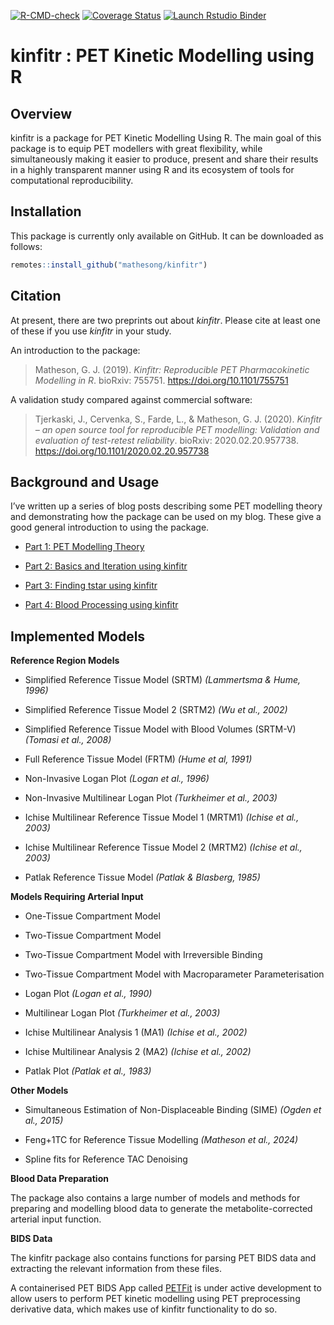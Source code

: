 
[![R-CMD-check](https://github.com/mathesong/kinfitr/actions/workflows/R-CMD-check.yaml/badge.svg)](https://github.com/mathesong/kinfitr/actions/workflows/R-CMD-check.yaml)
[![Coverage
Status](https://img.shields.io/codecov/c/github/mathesong/kinfitr/master.svg)](https://codecov.io/github/mathesong/kinfitr?branch=master)
[![Launch Rstudio
Binder](http://mybinder.org/badge_logo.svg)](https://mybinder.org/v2/gh/mathesong/kinfitr_vignettes/master?urlpath=rstudio)

# kinfitr : PET Kinetic Modelling using R

## Overview

kinfitr is a package for PET Kinetic Modelling Using R. The main goal of
this package is to equip PET modellers with great flexibility, while
simultaneously making it easier to produce, present and share their
results in a highly transparent manner using R and its ecosystem of
tools for computational reproducibility.

## Installation

This package is currently only available on GitHub. It can be downloaded
as follows:

``` r
remotes::install_github("mathesong/kinfitr")
```

## Citation

At present, there are two preprints out about *kinfitr*. Please cite at
least one of these if you use *kinfitr* in your study.

An introduction to the package:

> Matheson, G. J. (2019). *Kinfitr: Reproducible PET Pharmacokinetic
> Modelling in R*. bioRxiv: 755751. <https://doi.org/10.1101/755751>

A validation study compared against commercial software:

> Tjerkaski, J., Cervenka, S., Farde, L., & Matheson, G. J. (2020).
> *Kinfitr – an open source tool for reproducible PET modelling:
> Validation and evaluation of test-retest reliability*. bioRxiv:
> 2020.02.20.957738. <https://doi.org/10.1101/2020.02.20.957738>

## Background and Usage

I’ve written up a series of blog posts describing some PET modelling
theory and demonstrating how the package can be used on my blog. These give 
a good general introduction to using the package.

  - [Part 1: PET Modelling
    Theory](https://www.granvillematheson.com/post/pharmacokinetic-modelling-of-pet-data-in-r-using-kinfitr-part-1-theory)

  - [Part 2: Basics and Iteration using
    kinfitr](https://www.granvillematheson.com/post/pharmacokinetic-modelling-of-pet-data-in-r-using-kinfitr-part-2-basics-and-iteration)

  - [Part 3: Finding tstar using
    kinfitr](https://www.granvillematheson.com/post/pharmacokinetic-modelling-of-pet-data-in-r-using-kinfitr-part-3-finding-tstar)

  - [Part 4: Blood Processing using
    kinfitr](https://www.granvillematheson.com/post/pharmacokinetic-modelling-of-pet-data-in-r-using-kinfitr-part-4-blood-processing)

<!-- ## Example Usage -->

<!-- ### Data Structure -->

<!-- The optimal data structure for _kinfitr_ is that of a nested tibble, with rows representing the desired level of chunking, e.g. whether modelling be across individuals, or across ROIs within individuals). The package contains two datasets: `pbr28` containing [$^{11}$C]PBR28 TACs for testing models involving arterial input function, and `simref` containing simulated TACs of a tracer with a reference region, for testing reference tissue models. -->

<!-- ```{r, message=F} -->

<!-- library(tidyverse) -->

<!-- library(kinfitr) -->

<!-- library(knitr) -->

<!-- data(simref) -->

<!-- ``` -->

<!-- Thus the data looks as follows: -->

<!-- ```{r} -->

<!-- head(simref) -->

<!-- ``` -->

<!-- ...and inside each nested tibble is the following: -->

<!-- ```{r} -->

<!-- head(simref$tacs[[1]]) -->

<!-- ``` -->

<!-- ### Fitting a Model for a single TAC -->

<!-- As a conscious decision, almost all input arguments of times or radioactivity concentrations are as numeric vectors. This allows the functions to be used at any stage of an analysis, and does not require complicated data structures created in earlier steps. So let's create vectors and run a model. -->

<!-- ```{r srtmfit} -->

<!-- times <- simref$tacs[[1]]$Times -->

<!-- tac <- simref$tacs[[1]]$ROI1 -->

<!-- reference <- simref$tacs[[1]]$Reference -->

<!-- weights <- simref$tacs[[1]]$Weights -->

<!-- srtmfit <- srtm(t_tac = times, reftac = reference, -->

<!--       roitac = tac,weights = weights) -->

<!-- plot_kinfit(srtmfit) -->

<!-- ``` -->

<!-- ### Fitting a Model to Many TACs -->

<!-- I recommend iterating through multiple TACs using the `purrr` package to go through the nested tibble.  Let's also examine how we might decide to chunk the data, using MRTM1 and MRTM2. -->

<!-- What we want to do from here is to model the data using MRTM1 and MRTM2.  Our plan is as follows: -->

<!-- * MRTM1 fits BP~ND~ and k2' -->

<!-- * MRTM2 fits BP~ND~ (using k2' from MRTM1 from a high-binding region) -->

<!-- So what we'll do: -->

<!-- * Fit MRTM1 to one region of each PET Measurement -->

<!-- * Fit MRTM2 to all regions of each PET Measurement -->

<!-- #### Fitting k2prime using MRTM1 using purrr::map -->

<!-- ```{r mrtm2fit} -->

<!-- simref <- simref %>% -->

<!--   group_by(PET) %>%     # Group by each PET measurement -->

<!--   mutate(mrtm1_fit = map(tacs, ~mrtm1(t_tac = .x$Times, reftac = .x$Reference,      # Add MRTM1 fit column -->

<!--                                       roitac = .x$ROI1, weights = .x$Weights))) %>% -->

<!--   mutate(k2prime = map_dbl(mrtm1_fit, c('par', 'k2prime')))     # Extract k2prime from the fit output -->

<!-- plot_kinfit(simref$mrtm1_fit[[1]])     # Plot the first TAC -->

<!-- ``` -->

<!-- Now we have a k2' value for each individual from a single region (ROI1). -->

<!-- ```{r} -->

<!-- head(simref) -->

<!-- ``` -->

<!-- #### Tidy Data: Gathering into Long format -->

<!-- Now we want to use the k2prime from fitting MRTM1 to one region from each PET measurement.  Now, we want to chunk the data a little bit differently: we want to make the arrangement a little bit longer: each TAC which we wish to model should be a row. -->

<!-- ```{r} -->

<!-- long_simref <- simref %>% -->

<!--   select(-mrtm1_fit) %>% # Remove the fit object -->

<!--   unnest() %>%    # Unnest -->

<!--   select(-StartTime, -Duration) %>%  -->

<!--   gather(Region, TAC, -PET, -Subjname, -PETNo, -Weights,  -->

<!--          -Times, -k2prime, -Reference) %>%    # Gather the data into long-er format -->

<!--   group_by(PET, Subjname, PETNo, Region, k2prime) %>%    # Group by more than just PET -->

<!--   nest(.key=tacs) %>%       # Nest the data again %>%  -->

<!--   arrange(Subjname, Region) -->

<!-- ``` -->

<!-- This produces data which looks like this: -->

<!-- ```{r} -->

<!-- head(long_simref) -->

<!-- ``` -->

<!-- For which the TACs nested object looks like this: -->

<!-- ```{r} -->

<!-- head( long_simref$tacs[[1]] ) -->

<!-- ``` -->

<!-- #### Fitting MRTM2 using purrr::pmap -->

<!-- Now we can iterate through this list, using the fitted k2prime. We can't use `map()` any longer, as we'll be iterating through 2 lists.  For this, we could either use `map2()`, or we can use `pmap()`, which allows us to iterate through an unlimited numberof columns.  Let's go with the latter for now to show how we could do this. -->

<!-- First we define a function for the iteration: -->

<!-- ```{r} -->

<!-- dofit_mrtm2 <- function(tacs, k2prime) { -->

<!--   mrtm2(t_tac = tacs$Times, reftac = tacs$Reference,  -->

<!--             roitac = tacs$TAC, weights = tacs$Weights, -->

<!--             k2prime = k2prime) -->

<!-- } -->

<!-- ``` -->

<!-- ... and then we apply it: -->

<!-- ```{r} -->

<!-- long_simref <- long_simref %>% -->

<!--   mutate(fit_mrtm2 = pmap(list(tacs, k2prime), dofit_mrtm2)) %>% -->

<!--   mutate(bp_mrtm2 = map_dbl(fit_mrtm2, c('par', 'bp'))) -->

<!-- plot_kinfit(long_simref$fit_mrtm2[[6]]) -->

<!-- ``` -->

<!-- In this way, we can run several different models on the data, keep the fits in their own separate columns, and plot them at will.  And we can do all of this within the tidyverse paradigm. -->

## Implemented Models

**Reference Region Models**

  - Simplified Reference Tissue Model (SRTM) *(Lammertsma & Hume, 1996)*
  
  - Simplified Reference Tissue Model 2 (SRTM2) *(Wu et al., 2002)*
  
  - Simplified Reference Tissue Model with Blood Volumes (SRTM-V) *(Tomasi et al., 2008)*
  
  - Full Reference Tissue Model (FRTM) *(Hume et al, 1991)*

  - Non-Invasive Logan Plot *(Logan et al., 1996)*

  - Non-Invasive Multilinear Logan Plot *(Turkheimer et al., 2003)*

  - Ichise Multilinear Reference Tissue Model 1 (MRTM1) *(Ichise et al., 2003)*

  - Ichise Multilinear Reference Tissue Model 2 (MRTM2) *(Ichise et al., 2003)*

  - Patlak Reference Tissue Model *(Patlak & Blasberg, 1985)*

**Models Requiring Arterial Input**

  - One-Tissue Compartment Model

  - Two-Tissue Compartment Model
  
  - Two-Tissue Compartment Model with Irreversible Binding
  
  - Two-Tissue Compartment Model with Macroparameter Parameterisation

  - Logan Plot *(Logan et al., 1990)*

  - Multilinear Logan Plot *(Turkheimer et al., 2003)*

  - Ichise Multilinear Analysis 1 (MA1) *(Ichise et al., 2002)*

  - Ichise Multilinear Analysis 2 (MA2) *(Ichise et al., 2002)*

  - Patlak Plot *(Patlak et al., 1983)*

**Other Models**

  - Simultaneous Estimation of Non-Displaceable Binding (SIME) *(Ogden et al., 2015)*

  - Feng+1TC for Reference Tissue Modelling *(Matheson et al., 2024)*
  
  - Spline fits for Reference TAC Denoising
  
  
**Blood Data Preparation**

The package also contains a large number of models and methods for preparing and modelling blood data to generate the metabolite-corrected arterial input function.
  
  
**BIDS Data**

The kinfitr package also contains functions for parsing PET BIDS data and extracting the relevant information from these files.

A containerised PET BIDS App called [PETFit](https://github.com/mathesong/petfit) is under active development to allow users to perform
PET kinetic modelling using PET preprocessing derivative data, which makes use of kinfitr functionality to do so.
